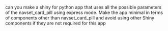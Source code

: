 can you make a shiny for python app that uses all the possible parameters of the navset_card_pill using express mode.
Make the app minimal in terms of components other than navset_card_pill and avoid using other Shiny components if they are not required for this app

